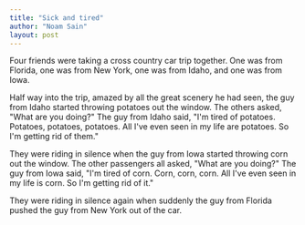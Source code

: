 ```yaml
---
title: "Sick and tired"
author: "Noam Sain"
layout: post
---
```


Four friends were taking a cross country car trip together. One was from Florida, one was from New York, one was from Idaho, and one was from Iowa.

Half way into the trip, amazed by all the great scenery he had seen, the guy from Idaho started throwing potatoes out the window. The others asked, "What are you doing?" The guy from Idaho said, "I'm tired of potatoes. Potatoes, potatoes, potatoes. All I've even seen in my life are potatoes. So I'm getting rid of them."

They were riding in silence when the guy from Iowa started throwing corn out the window. The other passengers all asked, "What are you doing?" The guy from Iowa said, "I'm tired of corn. Corn, corn, corn. All I've even seen in my life is corn. So I'm getting rid of it."

They were riding in silence again when suddenly the guy from Florida pushed the guy from New York out of the car.